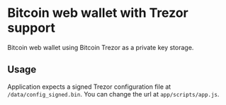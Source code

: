 Bitcoin web wallet with Trezor support
======================================

Bitcoin web wallet using Bitcoin Trezor as a private key storage.

Usage
-----

Application expects a signed Trezor configuration file at
`/data/config_signed.bin`. You can change the url at `app/scripts/app.js`.
